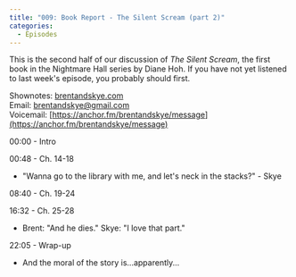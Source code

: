 ```yaml
---
title: "009: Book Report - The Silent Scream (part 2)"
categories:
  - Episodes
---
```


This is the second half of our discussion of *The Silent Scream*, the first book in the Nightmare Hall series by Diane Hoh. If you have not yet listened to last week's episode, you probably should first.

Shownotes: [brentandskye.com](https://brentandskye.com)  
Email: [brentandskye@gmail.com](mailto:brentandskye@gmail.com)  
Voicemail: [https://anchor.fm/brentandskye/message](https://anchor.fm/brentandskye/message)

00:00 - Intro

00:48 - Ch. 14-18

* "Wanna go to the library with me, and let's neck in the stacks?" - Skye

08:40 - Ch. 19-24

16:32 - Ch. 25-28

* Brent: "And he dies." Skye: "I love that part."

22:05 - Wrap-up

* And the moral of the story is...apparently...
